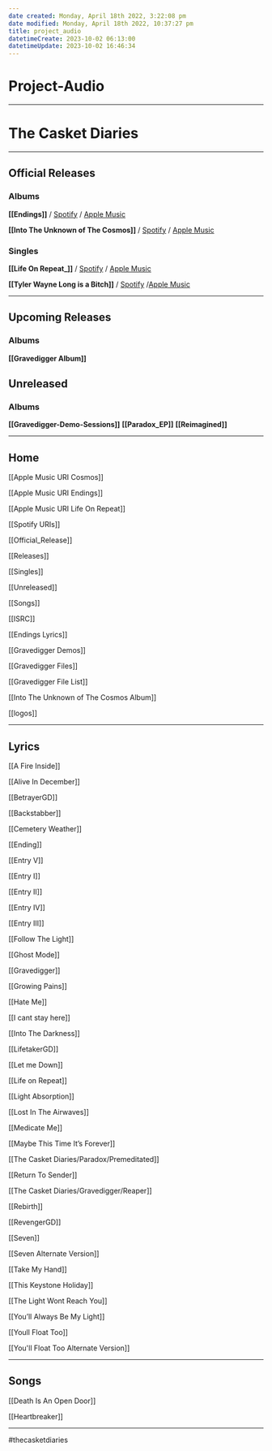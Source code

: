 ```yaml
---
date created: Monday, April 18th 2022, 3:22:08 pm
date modified: Monday, April 18th 2022, 10:37:27 pm
title: project_audio
datetimeCreate: 2023-10-02 06:13:00
datetimeUpdate: 2023-10-02 16:46:34
---
```

# Project-Audio
---
# The Casket Diaries
---

## Official Releases

### Albums

**[[Endings]]** / [Spotify](https://open.spotify.com/album/520O54VsWpkbuTFRVVg9KN) / [Apple Music](https://music.apple.com/album/1583270406)

**[[Into The Unknown of The Cosmos]]** / [Spotify](https://open.spotify.com/album/7ix5yrDo1IDpXXp5yMSF9y) / [Apple Music](https://music.apple.com/album/1607776010)




### Singles

**[[Life On Repeat_]]** / [Spotify](https://open.spotify.com/track/2N3WyinI7dXw4w89MgifQx)  / [Apple Music](https://music.apple.com/album/1605693432?i=1605693433)

**[[Tyler Wayne Long is a Bitch]]** / [Spotify](https://open.spotify.com/track/5iJIF1qCQD9IoE4tu1TwYI)  /[Apple Music ](https://music.apple.com/album/1607466791?i=1607466792)



---

## Upcoming Releases
### Albums

**[[Gravedigger Album]]**

## Unreleased
### Albums

**[[Gravedigger-Demo-Sessions]]**
**[[Paradox_EP]]**
**[[Reimagined]]**

---

## Home
[[Apple Music URI Cosmos]]

[[Apple Music URI Endings]]

[[Apple Music URI Life On Repeat]]

[[Spotify URIs]]

[[Official_Release]]

[[Releases]]

[[Singles]]

[[Unreleased]]

[[Songs]]

[[ISRC]]

[[Endings Lyrics]]

[[Gravedigger Demos]]

[[Gravedigger Files]]

[[Gravedigger File List]]

[[Into The Unknown of The Cosmos Album]]

[[logos]]



---

## Lyrics

[[A Fire Inside]]

[[Alive In December]]

[[BetrayerGD]]

[[Backstabber]]

[[Cemetery Weather]]

[[Ending]]

[[Entry V]]

[[Entry I]]

[[Entry II]]

[[Entry IV]]

[[Entry III]]

[[Follow The Light]]

[[Ghost Mode]]

[[Gravedigger]]

[[Growing Pains]]

[[Hate Me]]

[[I cant stay here]]

[[Into The Darkness]]

[[LifetakerGD]]

[[Let me Down]]

[[Life on Repeat]]

[[Light Absorption]]

[[Lost In The Airwaves]]

[[Medicate Me]]

[[Maybe This Time It’s Forever]]

[[The Casket Diaries/Paradox/Premeditated]]

[[Return To Sender]]

[[The Casket Diaries/Gravedigger/Reaper]]

[[Rebirth]]

[[RevengerGD]]

[[Seven]]

[[Seven Alternate Version]]

[[Take My Hand]]

[[This Keystone Holiday]]

[[The Light Wont Reach You]]

[[You’ll Always Be My Light]]

[[Youll Float Too]]

[[You'll Float Too Alternate Version]]

---

## Songs

[[Death Is An Open Door]]

[[Heartbreaker]]

---

#thecasketdiaries
